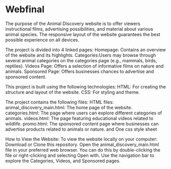 # Webfinal
The purpose of the Animal Discovery website is to offer viewers instructional films, advertising possibilities, and material about various animal species. The responsive layout of the website guarantees the best possible experience on all devices.

The project is divided into 4 linked pages:
Homepage: Contains an overview of the website and its highlights.
Categories:Users may browse through several animal categories on the categories page (e.g., mammals, birds, reptiles).
Videos Page: Offers a selection of informative films on nature and animals.
Sponsored Page: Offers businesses chances to advertise and sponsored content.

This project is built using the following technologies:
HTML: For creating the structure and layout of the website.
CSS: For styling and theme.

The project contains the following files:
HTML files:
animal_discovery_main.html: The home page of the website.
categories.html: The page where users can explore different categories of animals.
videos.html: The page featuring educational videos related to wildlife.
promo.html: The sponsored content page where businesses can advertise products related to animals or nature.
and One css style sheet 

How to View the Website:
To view the website locally on your computer:
Download or Clone this repository.
Open the animal_discovery_main.html file in your preferred web browser. You can do this by double-clicking the file or right-clicking and selecting Open with.
Use the navigation bar to explore the Categories, Videos, and Sponsored pages.
